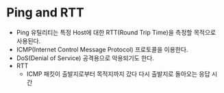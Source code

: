 # Ping and RTT
- Ping 유틸리티는 특정 Host에 대한 RTT(Round Trip Time)을 측정할 목적으로 사용된다.
- ICMP(Internet Control Message Protocol) 프로토콜을 이용한다.
- DoS(Denial of Service) 공격용으로 악용되기도 한다.
- RTT
    - ICMP 패킷이 출발지로부터 목적지까지 갔다 다시 출발지로 돌아오는 응답 시간
